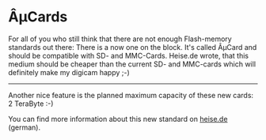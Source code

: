 # ÂµCards

For all of you who still think that there are not enough Flash-memory standards out there: There is a now one on the block. It's called ÂµCard and should be compatible with SD- and MMC-Cards. Heise.de wrote, that this medium should be cheaper than the current SD- and MMC-cards which will definitely make my digicam happy ;-)

-------------------------------



Another nice feature is the planned maximum capacity of these new cards: 2 TeraByte :-)



You can find more information about this new standard on <a href="http://www.heise.de/newsticker/meldung/55612">heise.de</a> (german).